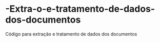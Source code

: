 # -Extra-o-e-tratamento-de-dados-dos-documentos
Código para extração e tratamento de dados dos documentos
